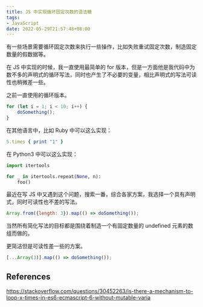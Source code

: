 ```yaml
---
title: JS 中实现循环固定次数的语法糖
tags:
- JavaScript
date: 2022-05-29T21:57:48+08:00
---
```


有一些场景需要循环固定次数来执行一些操作，比如失败重试固定次数，制造固定数量的假数据等。

在 JS 中实现的时候，我一直使用最简单的 for 版本，但是一方面他是我代码中为数不多的声明式的循环写法，同时也产生了不必要的变量，相比声明式的写法可读性也稍微差一些。

<!--more-->

之前一直使用的循环版本。

```js
for (let i = 1; i < 10; i++) {
    doSomething();
}
```

在其他语言中，比如 Ruby 中可以这么实现：

```ruby
5.times { print "1" }
```

在 Python3 中可以这么实现：

```py
import itertools

for _ in itertools.repeat(None, n):
    foo()
```

最近在写 JS 中又遇到这个问题，搜索一番，综合各家方案，我选择一个具有声明式，同时可读性也不差的写法。

```js
Array.from({length: 3}).map(() => doSomething());
```

当然所有简化写法的目标都是围绕着制造一个有固定数量的 undefined 元素的数组而做的。

更简洁但是可读性差一些的方案。

```js
[...Array(3)].map(() => doSomething());
```

## References

https://stackoverflow.com/questions/30452263/is-there-a-mechanism-to-loop-x-times-in-es6-ecmascript-6-without-mutable-varia
